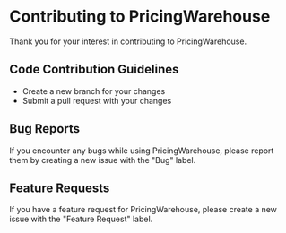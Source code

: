 # Contributing to PricingWarehouse

Thank you for your interest in contributing to PricingWarehouse.

## Code Contribution Guidelines

- Create a new branch for your changes
- Submit a pull request with your changes

## Bug Reports

If you encounter any bugs while using PricingWarehouse, please report them by creating a new issue with the "Bug" label.

## Feature Requests

If you have a feature request for PricingWarehouse, please create a new issue with the "Feature Request" label.


